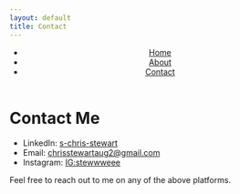 ```yaml
---
layout: default
title: Contact
---
```

<link rel="stylesheet" href="/custom.css">
<link rel="stylesheet" href="/style.css">
<header class="site-header">
   <nav>
  <ul>
    <li><a href="/">Home</a></li>
    <li><a href="/about">About</a></li>
    <li><a href="/contact">Contact</a></li>
  </ul>
</nav>
</header>

# Contact Me

- LinkedIn: [s-chris-stewart](https://www.linkedin.com/in/s-chris-stewart/)
- Email: [chrisstewartaug2@gmail.com](mailto:chrisstewartaug2@gmail.com)
- Instagram: [IG:stewwweee](https://www.instagram.com/stewwweee/)

Feel free to reach out to me on any of the above platforms.
